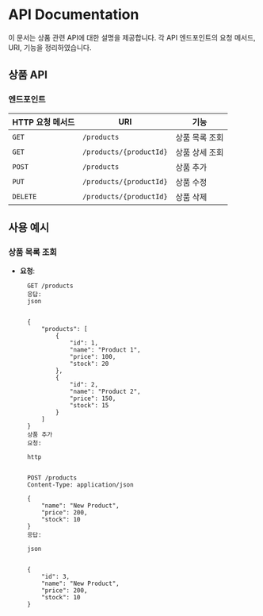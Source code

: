 # API Documentation

이 문서는 상품 관련 API에 대한 설명을 제공합니다. 각 API 엔드포인트의 요청 메서드, URI, 기능을 정리하였습니다.

## 상품 API

### 엔드포인트

| HTTP 요청 메서드 | URI                     | 기능               |
|------------------|------------------------|--------------------|
| `GET`            | `/products`            | 상품 목록 조회     |
| `GET`            | `/products/{productId}` | 상품 상세 조회     |
| `POST`           | `/products`            | 상품 추가          |
| `PUT`            | `/products/{productId}` | 상품 수정          |
| `DELETE`         | `/products/{productId}` | 상품 삭제          |

## 사용 예시

### 상품 목록 조회

- **요청**:
  ```http
    GET /products
    응답:
    json
    
    
    {
        "products": [
            {
                "id": 1,
                "name": "Product 1",
                "price": 100,
                "stock": 20
            },
            {
                "id": 2,
                "name": "Product 2",
                "price": 150,
                "stock": 15
            }
        ]
    }
    상품 추가
    요청:
    
    http
    
    
    POST /products
    Content-Type: application/json
    
    {
        "name": "New Product",
        "price": 200,
        "stock": 10
    }
    응답:
    
    json
    
    
    {
        "id": 3,
        "name": "New Product",
        "price": 200,
        "stock": 10
    }
  ```
